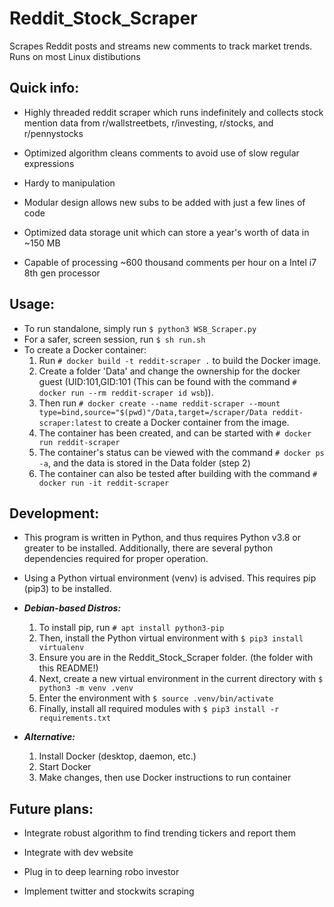 ﻿# Reddit_Stock_Scraper
Scrapes Reddit posts and streams new comments to track market trends.
Runs on most Linux distibutions

## Quick info:
  - Highly threaded reddit scraper which runs indefinitely and collects stock mention data from r/wallstreetbets, r/investing, r/stocks, and r/pennystocks
  
  - Optimized algorithm cleans comments to avoid use of slow regular expressions
  
  - Hardy to manipulation
  
  - Modular design allows new subs to be added with just a few lines of code
  
  - Optimized data storage unit which can store a year's worth of data in ~150 MB
  
  - Capable of processing ~600 thousand comments per hour on a Intel i7 8th gen processor
  
## Usage:
- To run standalone, simply run `$ python3 WSB_Scraper.py`
- For a safer, screen session, run `$ sh run.sh`
 - To create a Docker container:
	1. Run `# docker build -t reddit-scraper .` to build the Docker image.
	2. Create a folder 'Data' and change the ownership for the docker guest (UID:101,GID:101 (This can be found with the command `# docker run --rm reddit-scraper id wsb`)).
	3. Then run `# docker create --name reddit-scraper --mount type=bind,source="$(pwd)"/Data,target=/scraper/Data reddit-scraper:latest` to create a Docker container from the image.
	4. The container has been created, and can be started with `# docker run reddit-scraper`
	5. The container's status can be viewed with the command `# docker ps -a`, and the data is stored in the Data folder (step 2)
	6. The container can also be tested after building with the command `# docker run -it reddit-scraper`

## Development:
- This program is written in Python, and thus requires Python v3.8 or greater to be installed. Additionally, there are several python dependencies required for proper operation.

- Using a Python virtual environment (venv) is advised. This requires pip (pip3) to be installed.

- ***Debian-based Distros:***
    1. To install pip, run `# apt install python3-pip`
    2. Then, install the Python virtual environment with `$ pip3 install virtualenv`
    3. Ensure you are in the Reddit_Stock_Scraper folder. (the folder with this README!) 
    4. Next, create a new virtual environment in the current directory with `$ python3 -m venv .venv`
    5. Enter the environment with `$ source .venv/bin/activate`
    6. Finally, install all required modules with `$ pip3 install -r requirements.txt`
    
 - ***Alternative:***
    1. Install Docker (desktop, daemon, etc.)
    2. Start Docker
    3. Make changes, then use Docker instructions to run container

## Future plans:
  - Integrate robust algorithm to find trending tickers and report them
  
  - Integrate with dev website
  
  - Plug in to deep learning robo investor
  
  - Implement twitter and stockwits scraping
